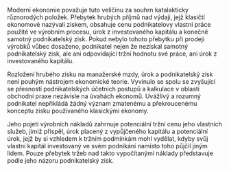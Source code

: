 Moderní ekonomie považuje tuto veličinu za souhrn katalakticky různorodých položek. Přebytek hrubých příjmů nad výdaji, jejž klasičtí ekonomové nazývali ziskem, obsahuje cenu podnikatelovy vlastní práce použité ve výrobním procesu, úrok z investovaného kapitálu a konečně samotný podnikatelský zisk. Pokud nebylo tohoto přebytku při prodeji výrobků vůbec dosaženo, podnikatel nejen že nezískal samotný podnikatelský zisk, ale ani odpovídající tržní hodnotu své práce, ani úrok z investovaného kapitálu.

Rozložení hrubého zisku na manažerské mzdy, úrok a podnikatelský zisk není pouhým nástrojem ekonomické teorie. Vyvinulo se spolu se zvyšující se přesností podnikatelských účetních postupů a kalkulace v oblasti obchodní praxe nezávisle na úvahách ekonomů. Uvážlivý a rozumný podnikatel nepřikládá žádný význam zmatenému a překroucenému konceptu zisku používaného klasickými ekonomy.

Jeho pojetí výrobních nákladů zahrnuje potenciální tržní cenu jeho vlastních služeb, jimiž přispěl, úrok placený z vypůjčeného kapitálu a potenciální úrok, jejž by si vzhledem k tržním podmínkám mohl vydělat, kdyby svůj vlastní kapitál investovaný ve svém podnikání namísto toho půjčil jiným lidem. Pouze přebytek tržeb nad takto vypočítanými náklady představuje podle jeho názoru podnikatelský zisk.